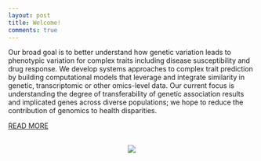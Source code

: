 ```yaml
---
layout: post
title: Welcome!
comments: true
---
```


Our broad goal is to better understand how genetic variation leads to phenotypic variation for complex traits including disease susceptibility and drug response. 
We develop systems approaches to complex trait prediction by building computational models that leverage and integrate similarity in genetic, transcriptomic or other omics-level data. 
Our current focus is understanding the degree of transferability of genetic association results and implicated genes across diverse populations; we hope to reduce the contribution of genomics to health disparities.

<a href="{{ site.baseurl }}/research">READ MORE</a>
<br>
<br>
<figure>
    <center><img src="{{ site.baseurl }}/images/lab_photos_11.jpg" /></center>
</figure>



